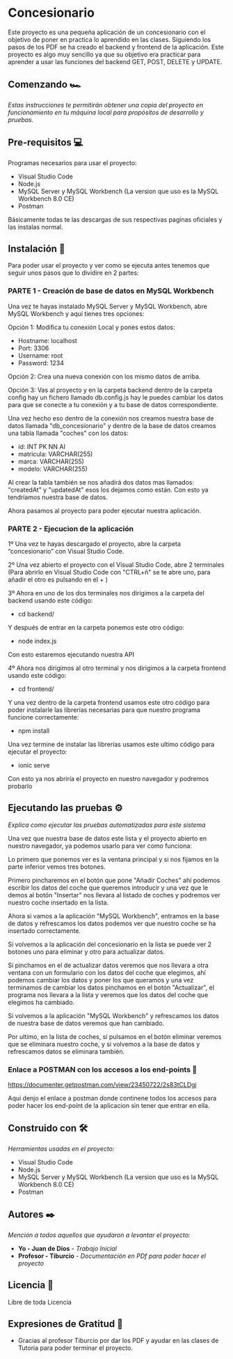 # Concesionario

Este proyecto es una pequeña aplicación de un concesionario con el objetivo de poner en practica lo aprendido en las clases.
Siguiendo los pasos de los PDF se ha creado el backend y frontend de la aplicación. 
Este proyecto es algo muy sencillo ya que su objetivo era practicar para aprender a usar las funciones del backend GET, POST, DELETE y UPDATE.

## Comenzando 🏎

_Estas instrucciones te permitirán obtener una copia del proyecto en funcionamiento en tu máquina local para propósitos de desarrollo y pruebas._

## Pre-requisitos 💻

Programas necesarios para usar el proyecto:

* Visual Studio Code 
* Node.js
* MySQL Server y MySQL Workbench (La version que uso es la MySQL Workbench 8.0 CE)
* Postman

Básicamente todas te las descargas de sus respectivas paginas oficiales y las instalas normal. 

## Instalación 🔧

Para poder usar el proyecto y ver como se ejecuta antes tenemos que seguir unos pasos que lo dividire en 2 partes:

### PARTE 1 - Creación de base de datos en MySQL Workbench

Una vez te hayas instalado MySQL Server y MySQL Workbench, abre MySQL Workbench y aquí tienes tres opciones: 

Opción 1: Modifica tu conexión Local y pones estos datos:  

* Hostname: localhost
* Port: 3306
* Username: root
* Password: 1234

Opción 2: Crea una nueva conexión con los mismo datos de arriba.

Opción 3: Vas al proyecto y en la carpeta backend dentro de la carpeta config hay un fichero llamado db.config.js hay le puedes cambiar los datos para que se conecte a tu conexión y a tu base de datos correspondiente.

Una vez hecho eso dentro de la conexión nos creamos nuestra base de datos llamada "db_concesionario" y dentro de la base de datos creamos una tabla llamada "coches" con los datos:

* id: INT PK NN AI
* matricula: VARCHAR(255)
* marca: VARCHAR(255)
* modelo: VARCHAR(255)

Al crear la tabla también se nos añadirá dos datos mas llamados: "createdAt" y "updatedAt" esos los dejamos como están. Con esto ya tendríamos nuestra base de datos.

Ahora pasamos al proyecto para poder ejecutar nuestra aplicación.

### PARTE 2 - Ejecucion de la aplicación

1º Una vez te hayas descargado el proyecto, abre la carpeta “concesionario” con Visual Studio Code. 

2º Una vez abierto el proyecto con el Visual Studio Code, abre 2 terminales (Para abrirlo en Visual Studio Code con "CTRL+ñ" se te abre uno, para añadir el otro es pulsando en el + )

3º Ahora en uno de los dos terminales nos dirigimos a la carpeta del backend usando este código:

* cd backend/

Y después de entrar en la carpeta ponemos este otro código:

* node index.js

Con esto estaremos ejecutando nuestra API

4º Ahora nos dirigimos al otro terminal y nos dirigimos a la carpeta frontend usando este código:

* cd frontend/

Y una vez dentro de la carpeta frontend usamos este otro código para poder instalarle las librerías necesarias para que nuestro programa funcione correctamente:

* npm install

Una vez termine de instalar las librerías usamos este ultimo código para ejecutar el proyecto:

* ionic serve

Con esto ya nos abriría el proyecto en nuestro navegador y podremos probarlo


## Ejecutando las pruebas ⚙️

_Explica como ejecutar las pruebas automatizadas para este sistema_

Una vez que nuestra base de datos este lista y el proyecto abierto en nuestro navegador, ya podemos usarlo para ver como funciona:

Lo primero que ponemos ver es la ventana principal y si nos fijamos en la parte inferior vemos tres botones. 

Primero pincharemos en el botón que pone "Añadir Coches" ahí podemos escribir los datos del coche que queremos introducir y una vez que le demos al botón "Insertar" nos llevara al listado de coches y podremos ver nuestro coche insertado en la lista. 

Ahora si vamos a la aplicación "MySQL Workbench", entramos en la base de datos y refrescamos los datos podemos ver que nuestro coche se ha insertado correctamente.

Si volvemos a la aplicación del concesionario en la lista se puede ver 2 botones uno para eliminar y otro para actualizar datos.

Si pinchamos en el de actualizar datos veremos que nos llevara a otra ventana con un formulario con los datos del coche que elegimos, ahí podemos cambiar los datos y poner los que queramos y una vez terminamos de cambiar los datos pinchamos en el botón "Actualizar", el programa nos llevara a la lista y veremos que los datos del coche que elegimos ha cambiado.

Si volvemos a la aplicación "MySQL Workbench" y refrescamos los datos de nuestra base de datos veremos que han cambiado.

Por ultimo, en la lista de coches, si pulsamos en el botón eliminar veremos que se eliminara nuestro coche, y si volvemos a la base de datos y refrescamos datos se eliminara también.

### Enlace a POSTMAN con los accesos a los end-points 🔌

https://documenter.getpostman.com/view/23450722/2s83tCLDgj

Aqui denjo el enlace a postman donde continene todos los accesos para poder hacer los end-point de la aplicacion sin tener que entrar en ella.

## Construido con 🛠️

_Herramientas usadas en el proyecto:_

* Visual Studio Code 
* Node.js
* MySQL Server y MySQL Workbench (La version que uso es la MySQL Workbench 8.0 CE)
* Postman
 
## Autores ✒️

_Mención a todos aquellos que ayudaron a levantar el proyecto:_

* **Yo - Juan de Dios** - *Trabajo Inicial* 
* **Profesor - Tiburcio** - *Documentación en PDf para poder hacer el proyecto*

## Licencia 📄

Libre de toda Licencia

## Expresiones de Gratitud 🎁

* Gracias al profesor Tiburcio por dar los PDF y ayudar en las clases de Tutoria para poder terminar el proyecto.
